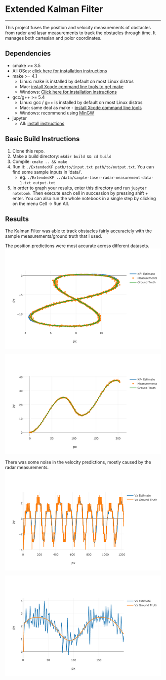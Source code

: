 # Extended Kalman Filter
---
This project fuses the position and velocity measurements of obstacles from rader and lasar measurements to track the obstacles through time. It manages both cartesian and polor coordinates. 

## Dependencies

* cmake >= 3.5
 * All OSes: [click here for installation instructions](https://cmake.org/install/)
* make >= 4.1
  * Linux: make is installed by default on most Linux distros
  * Mac: [install Xcode command line tools to get make](https://developer.apple.com/xcode/features/)
  * Windows: [Click here for installation instructions](http://gnuwin32.sourceforge.net/packages/make.htm)
* gcc/g++ >= 5.4
  * Linux: gcc / g++ is installed by default on most Linux distros
  * Mac: same deal as make - [install Xcode command line tools](https://developer.apple.com/xcode/features/)
  * Windows: recommend using [MinGW](http://www.mingw.org/)
* jupyter
  * All: [install instructions](http://jupyter.readthedocs.io/en/latest/install.html)

## Basic Build Instructions

1. Clone this repo.
2. Make a build directory: `mkdir build && cd build`
3. Compile: `cmake .. && make`
4. Run it: `./ExtendedKF path/to/input.txt path/to/output.txt`. You can find
   some sample inputs in 'data/'.
    - eg. `./ExtendedKF ../data/sample-laser-radar-measurement-data-1.txt output.txt`
5. In order to graph your results, enter this directory and run `jupyter notebook`. Then execute each cell in succession by pressing shift + enter. You can also run the whole notebook in a single step by clicking on the menu Cell -> Run All.

## Results

The Kalman Filter was able to track obstacles fairly accuractely with the sample measurements/ground truth that I used. 

The position predictions were most accurate across different datasets. 
![Tracking of Position Over Time (A)](resources/pos1_graph.png?raw=true "Data Analysis")

![Tracking of Position Over Time (B)](resources/pos_graph.png?raw=true "Data Analysis")

There was some noise in the velocity predictions, mostly caused by the radar measurements.
![Tracking of Velocity Over Time (A)](resources/vx1_graph.png?raw=true "Data Analysis")

![Tracking of Velocity Over Time (B)](resources/vx_graph.png?raw=true "Data Analysis")

